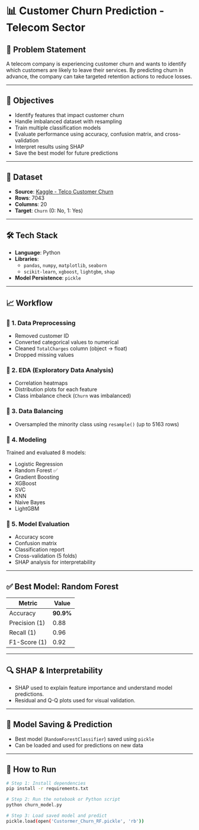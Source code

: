 # 📊 Customer Churn Prediction - Telecom Sector 

## 📌 Problem Statement

A telecom company is experiencing customer churn and wants to identify which customers are likely to leave their services. By predicting churn in advance, the company can take targeted retention actions to reduce losses.

---

## 🧠 Objectives

- Identify features that impact customer churn
- Handle imbalanced dataset with resampling
- Train multiple classification models
- Evaluate performance using accuracy, confusion matrix, and cross-validation
- Interpret results using SHAP
- Save the best model for future predictions

---

## 📂 Dataset

- **Source**: [Kaggle - Telco Customer Churn](https://www.kaggle.com/datasets/blastchar/telco-customer-churn)
- **Rows**: 7043
- **Columns**: 20
- **Target**: `Churn` (0: No, 1: Yes)

---

## 🛠️ Tech Stack

- **Language**: Python
- **Libraries**: 
  - `pandas`, `numpy`, `matplotlib`, `seaborn`
  - `scikit-learn`, `xgboost`, `lightgbm`, `shap`
- **Model Persistence**: `pickle`

---

## 📈 Workflow

### 🔹 1. Data Preprocessing
- Removed customer ID
- Converted categorical values to numerical
- Cleaned `TotalCharges` column (object → float)
- Dropped missing values

### 🔹 2. EDA (Exploratory Data Analysis)
- Correlation heatmaps
- Distribution plots for each feature
- Class imbalance check (`Churn` was imbalanced)

### 🔹 3. Data Balancing
- Oversampled the minority class using `resample()` (up to 5163 rows)

### 🔹 4. Modeling
Trained and evaluated 8 models:
- Logistic Regression
- Random Forest ✅
- Gradient Boosting
- XGBoost
- SVC
- KNN
- Naive Bayes
- LightGBM

### 🔹 5. Model Evaluation
- Accuracy score
- Confusion matrix
- Classification report
- Cross-validation (5 folds)
- SHAP analysis for interpretability

---

## ✅ Best Model: Random Forest

| Metric           | Value         |
|------------------|---------------|
| Accuracy         | **90.9%**     |
| Precision (1)    | 0.88          |
| Recall (1)       | 0.96          |
| F1-Score (1)     | 0.92          |

---

## 🔍 SHAP & Interpretability

- SHAP used to explain feature importance and understand model predictions.
- Residual and Q-Q plots used for visual validation.

---

## 💾 Model Saving & Prediction

- Best model (`RandomForestClassifier`) saved using `pickle`
- Can be loaded and used for predictions on new data

---

## 📌 How to Run

```bash
# Step 1: Install dependencies
pip install -r requirements.txt

# Step 2: Run the notebook or Python script
python churn_model.py

# Step 3: Load saved model and predict
pickle.load(open('Custormer_Churn_RF.pickle', 'rb'))
